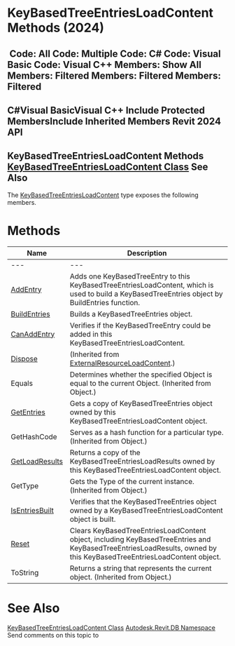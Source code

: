 # KeyBasedTreeEntriesLoadContent Methods (2024)

﻿
 Code: All Code: Multiple Code: C# Code: Visual Basic Code: Visual C++  Members: Show All Members: Filtered Members: Filtered Members: Filtered   
---  
C#Visual BasicVisual C++
Include Protected MembersInclude Inherited Members
Revit 2024 API  
---  
KeyBasedTreeEntriesLoadContent Methods  
[KeyBasedTreeEntriesLoadContent Class](c612ce53-9774-8d74-28fc-5918c6491576.md "KeyBasedTreeEntriesLoadContent Class") See Also  
---  
The [KeyBasedTreeEntriesLoadContent](c612ce53-9774-8d74-28fc-5918c6491576.md "KeyBasedTreeEntriesLoadContent Class") type exposes the following members.
# Methods
| Name | Description |
| --- | --- |
| --- | --- | --- |
| [AddEntry](1c248f05-d3d2-66d7-c585-d1bc3e881f2d.md "AddEntry Method") | Adds one KeyBasedTreeEntry to this KeyBasedTreeEntriesLoadContent, which is used to build a KeyBasedTreeEntries object by BuildEntries function. |
| [BuildEntries](fb60dfd3-e356-dadb-49b0-f8516b8e73a8.md "BuildEntries Method") | Builds a KeyBasedTreeEntries object. |
| [CanAddEntry](c0e29109-3a20-6860-4099-c09b976d0939.md "CanAddEntry Method") | Verifies if the KeyBasedTreeEntry could be added in this KeyBasedTreeEntriesLoadContent. |
| [Dispose](13bdc1a5-d075-4afb-3f4b-1a3b89fb8371.md "Dispose Method") | (Inherited from [ExternalResourceLoadContent](1747ac99-aaa5-70b9-5d1f-89e72539f497.md "ExternalResourceLoadContent Class").) |
| Equals | Determines whether the specified Object is equal to the current Object. (Inherited from Object.) |
| [GetEntries](1a58fd7b-e423-87bf-5978-c5ca93ae8949.md "GetEntries Method") | Gets a copy of KeyBasedTreeEntries object owned by this KeyBasedTreeEntriesLoadContent object. |
| GetHashCode | Serves as a hash function for a particular type.  (Inherited from Object.) |
| [GetLoadResults](48d39b70-996b-bfd4-4ed0-925cfb19a918.md "GetLoadResults Method") | Returns a copy of the KeyBasedTreeEntriesLoadResults owned by this KeyBasedTreeEntriesLoadContent object. |
| GetType | Gets the Type of the current instance. (Inherited from Object.) |
| [IsEntriesBuilt](1689029e-a383-3e34-204f-86b72b20d4cf.md "IsEntriesBuilt Method") | Verifies that the KeyBasedTreeEntries object owned by a KeyBasedTreeEntriesLoadContent object is built. |
| [Reset](c81f2df9-fa8e-8bac-2647-9c45e331d580.md "Reset Method") | Clears KeyBasedTreeEntriesLoadContent object, including KeyBasedTreeEntries and KeyBasedTreeEntriesLoadResults, owned by this KeyBasedTreeEntriesLoadContent object. |
| ToString | Returns a string that represents the current object. (Inherited from Object.) |

# See Also
[KeyBasedTreeEntriesLoadContent Class](c612ce53-9774-8d74-28fc-5918c6491576.md "KeyBasedTreeEntriesLoadContent Class")
[Autodesk.Revit.DB Namespace](87546ba7-461b-c646-cbb1-2cb8f5bff8b2.md "Autodesk.Revit.DB Namespace")
Send comments on this topic to 